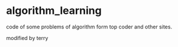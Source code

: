 algorithm_learning
==================

code of  some problems of algorithm form top coder and other sites.

modified by terry

